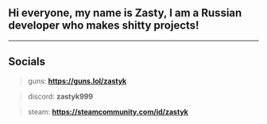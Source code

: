 ## Hi everyone, my name is Zasty, I am a Russian developer who makes shitty projects!
---
## Socials 
> guns: **https://guns.lol/zastyk**

> discord: **zastyk999**

 > steam: **https://steamcommunity.com/id/zastyk**


